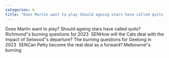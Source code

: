 ```yaml
---
categories: b
title: "Does Martin want to play Should ageing stars have called quits Richmonds burning questions for 2023  SEN"
---
```

Does Martin want to play? Should ageing stars have called quits? Richmond"s burning questions for 2023&nbsp;&nbsp;SENHow will the Cats deal with the impact of Selwood"s departure? The burning questions for Geelong in 2023&nbsp;&nbsp;SENCan Petty become the real deal as a forward? Melbourne"s burning